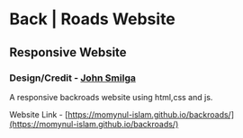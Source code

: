 # Back | Roads Website

## Responsive Website

### Design/Credit - [John Smilga](https://www.udemy.com/user/janis-smilga-3/)

A responsive backroads website using html,css and js.

Website Link - [https://momynul-islam.github.io/backroads/](https://momynul-islam.github.io/backroads/)
